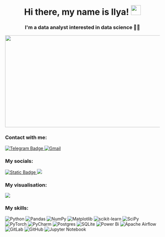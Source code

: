 <h1 align="center">Hi there, my name is Ilya!</a> 
<img src="https://github.com/blackcater/blackcater/raw/main/images/Hi.gif" height="32"/></h1>
<h3 align="center">I'm a data analyst interested in data science &#128104;&#8205;&#128300;</h3>

<div id="gif" align="center">
  <img src="https://media.giphy.com/media/JIX9t2j0ZTN9S/giphy.gif" width="550" height="300"/>
</div>

<div id="badges">
  <h3>
    Сontact with me:
  </h3>
  <a href="https://t.me/Ilya_Terkin">
    <img src="https://camo.githubusercontent.com/cf4ed981404024c1adfc79d5575c4edf1836c4fe36b24b03383ece888cef7e29/68747470733a2f2f696d672e736869656c64732e696f2f62616467652f54656c656772616d2d3243413545303f7374796c653d666f722d7468652d6261646765266c6f676f3d74656c656772616d266c6f676f436f6c6f723d7768697465" alt="Telegram Badge" data-canonical-src="https://img.shields.io/badge/Telegram-2CA5E0?style=for-the-badge&amp;logo=telegram&amp;logoColor=white" style="max-width: 100%;">
  <a href="mailto:fedotov.analyst@gmail.com">
    <img src="https://camo.githubusercontent.com/571384769c09e0c66b45e39b5be70f68f552db3e2b2311bc2064f0d4a9f5983b/68747470733a2f2f696d672e736869656c64732e696f2f62616467652f476d61696c2d4431343833363f7374796c653d666f722d7468652d6261646765266c6f676f3d676d61696c266c6f676f436f6c6f723d7768697465" alt="Gmail" data-canonical-src="https://img.shields.io/badge/Gmail-D14836?style=for-the-badge&amp;logo=gmail&amp;logoColor=white" style="max-width: 100%;">
  </a>
</div>
    
<div id="socials">
  <h3>
    My socials:
  </h3>
  <a href="https://stepik.org/users/405593976/">
   <img alt="Static Badge" src="https://img.shields.io/badge/Stepik-black?style=for-the-badge">
  </a>
  <a href="https://www.kaggle.com/ilyaterkin">
    <img
      src="https://img.shields.io/badge/Kaggle-035a7d?style=for-the-badge&logo=kaggle&logoColor=white">
  </a>
  <h3>
    My visualisation:
  </h3>
  <a href="https://public.tableau.com/app/profile/ilya.terkin/vizzes">
    <img src="https://img.shields.io/badge/Tableau-E97627?style=for-the-badge&logo=Tableau&logoColor=white">
  </a>
</div>

### My skills:
![Python](https://img.shields.io/badge/python-3670A0?style=for-the-badge&logo=python&logoColor=ffdd54) ![Pandas](https://img.shields.io/badge/pandas-%23150458.svg?style=for-the-badge&logo=pandas&logoColor=white) ![NumPy](https://img.shields.io/badge/numpy-%23013243.svg?style=for-the-badge&logo=numpy&logoColor=white) 	![Matplotlib](https://img.shields.io/badge/Matplotlib-%23ffffff.svg?style=for-the-badge&logo=Matplotlib&logoColor=black) ![scikit-learn](https://img.shields.io/badge/scikit--learn-%23F7931E.svg?style=for-the-badge&logo=scikit-learn&logoColor=white) 
![SciPy](https://img.shields.io/badge/SciPy-%230C55A5.svg?style=for-the-badge&logo=scipy&logoColor=%white) ![PyTorch](https://img.shields.io/badge/PyTorch-%23EE4C2C.svg?style=for-the-badge&logo=PyTorch&logoColor=white) ![PyCharm](https://img.shields.io/badge/pycharm-143?style=for-the-badge&logo=pycharm&logoColor=black&color=black&labelColor=green) ![Postgres](https://img.shields.io/badge/postgres-%23316192.svg?style=for-the-badge&logo=postgresql&logoColor=white) ![SQLite](https://img.shields.io/badge/sqlite-%2307405e.svg?style=for-the-badge&logo=sqlite&logoColor=white) ![Power Bi](https://img.shields.io/badge/power_bi-F2C811?style=for-the-badge&logo=powerbi&logoColor=black) ![Apache Airflow](https://img.shields.io/badge/Apache%20Airflow-017CEE?style=for-the-badge&logo=Apache%20Airflow&logoColor=white) ![GitLab](https://img.shields.io/badge/gitlab-%23181717.svg?style=for-the-badge&logo=gitlab&logoColor=white) ![GitHub](https://img.shields.io/badge/github-%23121011.svg?style=for-the-badge&logo=github&logoColor=white) 
![Jupyter Notebook](https://img.shields.io/badge/jupyter-%23FA0F00.svg?style=for-the-badge&logo=jupyter&logoColor=white)
